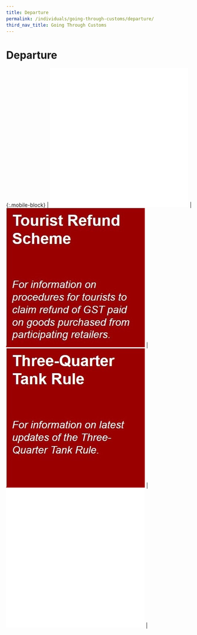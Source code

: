 ```yaml
---
title: Departure
permalink: /individuals/going-through-customs/departure/
third_nav_title: Going Through Customs
---
```


# Departure

{:.mobile-block}
| ![](/images/whitebox.jpg) | [![](/images/individuals/Departure(1).jpg)](/individuals/going-through-customs/departure/tourist-refund-scheme) | [![](/images/individuals/Departure(2).jpg)](/individuals/going-through-customs/departure/three-quarter-tank-rule) | ![](/images/whitebox.jpg) |

